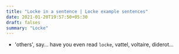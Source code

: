 ```yaml
---
title: "Locke in a sentence | Locke example sentences"
date: 2021-01-20T19:57:50+05:30
draft: falses
summary: "Locke"
---
```

- 'others', say... have you even read `locke`, vattel, voltaire, diderot...
                 
